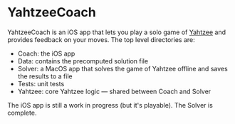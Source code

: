 # YahtzeeCoach

YahtzeeCoach is an iOS app that lets you play a solo game of [Yahtzee](https://en.wikipedia.org/wiki/Yahtzee) and provides feedback on your moves. The top level directories are:
- Coach: the iOS app
- Data: contains the precomputed solution file
- Solver: a MacOS app that solves the game of Yahtzee offline and saves the results to a file
- Tests: unit tests
- Yahtzee: core Yahtzee logic &mdash; shared between Coach and Solver

The iOS app is still a work in progress (but it's playable). The Solver is complete.

